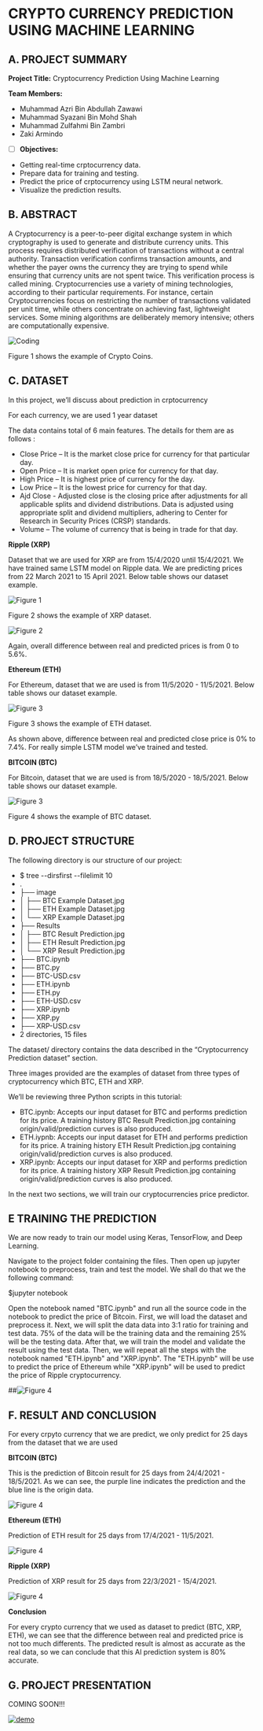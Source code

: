 # CRYPTO CURRENCY PREDICTION USING MACHINE LEARNING

## A. PROJECT SUMMARY

**Project Title:** Cryptocurrency Prediction Using Machine Learning

**Team Members:** 
- Muhammad Azri Bin Abdullah Zawawi
- Muhammad Syazani Bin Mohd Shah
- Muhammad Zulfahmi Bin Zambri
- Zaki Armindo


- [ ] **Objectives:**
- Getting real-time crptocurrency data.
- Prepare data for training and testing.
- Predict the price of crptocurrency using LSTM neural network.
- Visualize the prediction results.


##  B. ABSTRACT 

A Cryptocurrency is a peer-to-peer digital exchange system in which cryptography is used to generate and distribute currency units. This process requires distributed verification of transactions without a central authority. Transaction verification confirms transaction amounts, and whether the payer owns the currency they are trying to spend while ensuring that currency units are not spent twice. This verification process is called mining. Cryptocurrencies use a variety of mining technologies, according to their particular requirements. For instance, certain Cryptocurrencies focus on restricting the number of transactions validated per unit time, while others concentrate on achieving fast, lightweight services. Some mining algorithms are deliberately memory intensive; others are computationally expensive.


![Coding](https://cdn-japantimes.com/wp-content/uploads/2018/01/z2-crypto-a-20180123.jpg)

Figure 1 shows the example of Crypto Coins.


## C.  DATASET

In this project, we’ll discuss about prediction in crptocurrency

For each currency, we are used 1 year dataset

The data contains total of 6 main features. The details for them are as follows :

- Close Price – It is the market close price for currency for that particular day.
- Open Price – It is market open price for currency for that day.
- High Price – It is highest price of currency for the day.
- Low Price – It is the lowest price for currency for that day.
- Ajd Close - Adjusted close is the closing price after adjustments for all applicable splits and dividend distributions. Data is adjusted using appropriate split and dividend multipliers, adhering to Center for Research in Security Prices (CRSP) standards.
- Volume – The volume of currency that is being in trade for that day.


**Ripple (XRP)**

Dataset that we are used for XRP are from 15/4/2020 until 15/4/2021. We have trained same LSTM model on Ripple data. We are predicting prices from 22 March 2021 to 15 April 2021. Below table shows our dataset example.


![Figure 1](https://github.com/azriawi/Artificial-Intelligence-Project/blob/main/Image/XRP%20Example%20Dataset.jpg)

Figure 2 shows the example of XRP dataset.

![Figure 2](https://i1.wp.com/pirimidtech.com/wp-content/uploads/2018/04/0-4.jpg?w=592&ssl=1)

Again, overall difference between real and predicted prices is from 0 to 5.6%.


**Ethereum (ETH)**

For Ethereum, dataset that we are used is from 11/5/2020 - 11/5/2021. Below table shows our dataset example.

![Figure 3](https://github.com/azriawi/Artificial-Intelligence-Project/blob/main/Image/ETH%20Example%20Dataset.jpg)

Figure 3 shows the example of ETH dataset.

As shown above, difference between real and predicted close price is 0% to 7.4%. For really simple LSTM model we’ve trained and tested.

**BITCOIN (BTC)**

For Bitcoin, dataset that we are used is from 18/5/2020 - 18/5/2021. Below table shows our dataset example.

![Figure 3](https://github.com/azriawi/Artificial-Intelligence-Project/blob/main/Image/BTC%20Example%20Dataset.jpg)

Figure 4 shows the example of BTC dataset.

## D.   PROJECT STRUCTURE

The following directory is our structure of our project:
- $ tree --dirsfirst --filelimit 10
- .
- ├── image
- │   ├── BTC Example Dataset.jpg
- │   ├── ETH Example Dataset.jpg
- │   └── XRP Example Dataset.jpg
- ├── Results
- │   ├── BTC Result Prediction.jpg
- │   ├── ETH Result Prediction.jpg
- │   └── XRP Result Prediction.jpg
- ├── BTC.ipynb
- ├── BTC.py
- ├── BTC-USD.csv
- ├── ETH.ipynb
- ├── ETH.py
- ├── ETH-USD.csv
- ├── XRP.ipynb
- ├── XRP.py
- ├── XRP-USD.csv
- 2 directories, 15 files

The dataset/ directory contains the data described in the “Cryptocurrency Prediction dataset” section.

Three images provided are the examples of dataset from three types of cryptocurrency which BTC, ETH and XRP.

We’ll be reviewing three Python scripts in this tutorial:

- BTC.ipynb: Accepts our input dataset for BTC and performs prediction for its price. A training history BTC Result Prediction.jpg containing origin/valid/prediction curves is also produced.
- ETH.iypnb: Accepts our input dataset for ETH and performs prediction for its price. A training history ETH Result Prediction.jpg containing origin/valid/prediction curves is also produced.
- XRP.ipynb: Accepts our input dataset for XRP and performs prediction for its price. A training history XRP Result Prediction.jpg containing origin/valid/prediction curves is also produced.

In the next two sections, we will train our cryptocurrencies price predictor.

## E   TRAINING THE PREDICTION

We are now ready to train our model using Keras, TensorFlow, and Deep Learning.

Navigate to the project folder containing the files. Then open up jupyter notebook to preprocess, train and test the model. We shall do that we the following command:

$jupyter notebook

Open the notebook named "BTC.ipynb" and run all the source code in the notebook to predict the price of Bitcoin. First, we will load the dataset and preprocess it. Next, we will split the data data into 3:1 ratio for training and test data. 75% of the data will be the training data and the remaining 25% will be the testing data. After that, we will train the model and validate the result using the test data. Then, we will repeat all the steps with the notebook named "ETH.ipynb" and "XRP.ipynb". The "ETH.ipynb" will be use to predict the price of Ethereum while "XRP.ipynb" will be used to predict the price of Ripple cryptocurrency.

##![Figure 4](https://www.pyimagesearch.com/wp-content/uploads/2020/04/face_mask_detector_plot.png)


## F.  RESULT AND CONCLUSION

For every crpyto currency that we are predict, we only predict for 25 days from the dataset that we are used

**BITCOIN (BTC)**

This is the prediction of Bitcoin result for 25 days from 24/4/2021 - 18/5/2021. As we can see, the purple line indicates the prediction and the blue line is the origin data.

![Figure 4](https://github.com/azriawi/Artificial-Intelligence-Project/blob/main/Image/BTC%20Result%20Prediction.jpg)

**Ethereum (ETH)**

Prediction of ETH result for 25 days from 17/4/2021 - 11/5/2021.

![Figure 4](https://github.com/azriawi/Artificial-Intelligence-Project/blob/main/Image/ETH%20Result%20Prediction.jpg)

**Ripple (XRP)**

Prediction of XRP result for 25 days from 22/3/2021 - 15/4/2021.


![Figure 4](https://github.com/azriawi/Artificial-Intelligence-Project/blob/main/Image/XRP%20Result%20Prediction.jpg)

**Conclusion**

For every crypto currency that we used as dataset to predict (BTC, XRP, ETH), we can see that the difference between real and predicted price is not too much differents. The predicted result is almost as accurate as the real data, so we can conclude that this AI prediction system is 80% accurate.


## G.   PROJECT PRESENTATION 

COMING SOON!!! 

[![demo](https://img.youtube.com/vi/-p7HGwOWxtg/0.jpg)](https://www.youtube.com/watch?v=-p7HGwOWxtg "demo")




